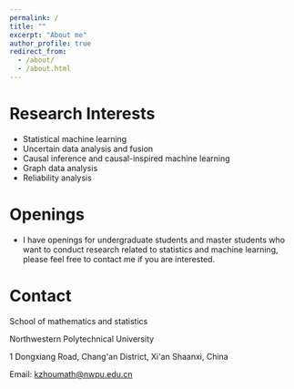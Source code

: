 ```yaml
---
permalink: /
title: ""
excerpt: "About me"
author_profile: true
redirect_from: 
  - /about/
  - /about.html
---
```


# Research Interests

- Statistical machine learning
- Uncertain data analysis and fusion
- Causal inference and causal-inspired machine learning
- Graph data analysis
- Reliability analysis

# Openings

- I have openings for undergraduate students and master students who want to conduct research related to statistics and machine learning,  please feel free to contact me if you are interested.

# Contact

School of mathematics and statistics

Northwestern Polytechnical University

1 Dongxiang Road, Chang'an District, Xi'an Shaanxi, China

Email: kzhoumath@nwpu.edu.cn
